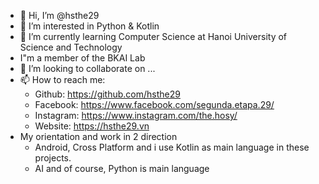 
- 👋 Hi, I’m @hsthe29
- 👀 I’m interested in Python & Kotlin
- 🌱 I’m currently learning Computer Science at Hanoi University of Science and Technology
- I"m a member of the BKAI Lab
- 💞️ I’m looking to collaborate on ...
- 📫 How to reach me: 
    - Github: https://github.com/hsthe29
    - Facebook: https://www.facebook.com/segunda.etapa.29/
    - Instagram: https://www.instagram.com/the.hosy/
    - Website: https://hsthe29.vn
- My orientation and work in 2 direction
    - Android, Cross Platform and i use Kotlin as main language in these projects.
    - AI and of course, Python is main language

<!---
hsthe29/hsthe29 is a ✨ special ✨ repository because its `README.md` (this file) appears on your GitHub profile.
You can click the Preview link to take a look at your changes.
--->
<!-- Lanza -->
